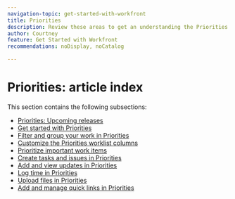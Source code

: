 ```yaml
---
navigation-topic: get-started-with-workfront
title: Priorities
description: Review these areas to get an understanding the Priorities area in Adobe Workfront.
author: Courtney
feature: Get Started with Workfront
recommendations: noDisplay, noCatalog

---
```

# Priorities: article index

This section contains the following subsections:

* [Priorities: Upcoming releases](/help/quicksilver/workfront-basics/priorities/priorities-upcoming-releases.md)
* [Get started with Priorities](/help/quicksilver/workfront-basics/priorities/get-started-with-priorities.md)
* [Filter and group your work in Priorities](/help/quicksilver/workfront-basics/priorities/filter-group-work-priorities.md)
* [Customize the Priorities worklist columns](/help/quicksilver/workfront-basics/priorities/customize-worklist-columns.md)
* [Prioritize important work items](/help/quicksilver/workfront-basics/priorities/prioritize-work-items.md)
* [Create tasks and issues in Priorities](/help/quicksilver/workfront-basics/priorities/create-task-issue-priorities.md)
* [Add and view updates in Priorities](/help/quicksilver/workfront-basics/priorities/add-view-updates-priorities.md)
* [Log time in Priorities](/help/quicksilver/workfront-basics/priorities/log-time-priorities.md)
* [Upload files in Priorities](/help/quicksilver/workfront-basics/priorities/upload-files-in-priorities.md)
* [Add and manage quick links in Priorities](/help/quicksilver/workfront-basics/priorities/quick-links-priorities.md)

<!--customize work list and create tasks and issues not in get started article -->